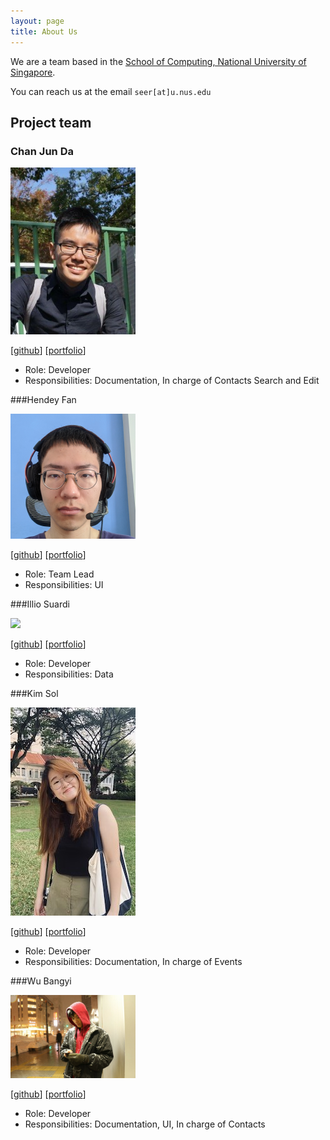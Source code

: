 ```yaml
---
layout: page
title: About Us
---
```


We are a team based in the [School of Computing, National University of Singapore](http://www.comp.nus.edu.sg).

You can reach us at the email `seer[at]u.nus.edu`

## Project team

### Chan Jun Da

<img src="images/chan-j-d.png" width="200px">

[[github](https://github.com/johndoe)]
[[portfolio](team/chan-j-d.md)]

* Role: Developer
* Responsibilities: Documentation, In charge of Contacts Search and Edit  

###Hendey Fan

<img src="images/linkedink.png" width="200px">

[[github](http://github.com/LinkedInk)]
[[portfolio](team/johndoe.md)]

* Role: Team Lead
* Responsibilities: UI

###Illio Suardi

<img src="images/johndoe.png" width="200px">

[[github](http://github.com/johndoe)] [[portfolio](team/johndoe.md)]

* Role: Developer
* Responsibilities: Data

###Kim Sol

<img src="images/solkim-83.png" width="200px">

[[github](http://github.com/solkim-83)]
[[portfolio](team/solkim-83.md)]

* Role: Developer
* Responsibilities: Documentation, In charge of Events

###Wu Bangyi

<img src="images/bangyiwu.png" width="200px">

[[github](http://github.com/bangyiwu)]
[[portfolio](team/bangyiwu.md)]

* Role: Developer
* Responsibilities: Documentation, UI, In charge of Contacts

